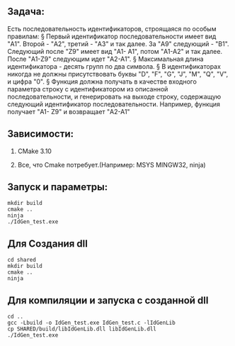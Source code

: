 ## Задача:

Есть последовательность идентификаторов, строящаяся по особым правилам:
§ Первый идентификатор последовательности имеет вид "A1". Второй - "A2", третий -
"A3" и так далее. За "A9" следующий - "B1". Следующий после "Z9" имеет вид "A1-
A1", потом "A1-A2" и так далее. После "A1-Z9" следующим идет "A2-A1".
§ Максимальная длина идентификатора - десять групп по два символа.
§ В идентификаторах никогда не должны присутствовать буквы "D", "F", "G", "J", "M",
"Q", "V", и цифра "0".
§ Функция должна получать в качестве входного параметра строку с идентификатором
из описанной последовательности, и генерировать на выходе строку, содержащую
следующий идентификатор последовательности. Например, функция получает "A1-
Z9" и возвращает "A2-A1"

## Зависимости:

1. CMake 3.10

2. Все, что Cmake потребует.(Например: MSYS MINGW32, ninja)

## Запуск и параметры:

```
mkdir build
cmake ..
ninja
./IdGen_test.exe
```
## Для Создания dll

```
cd shared
mkdir build
cmake ..
ninja
```
## Для компиляции и запуска с созданной dll

```
cd ..
gcc -Lbuild -o IdGen_test.exe IdGen_test.c -lIdGenLib
cp SHARED/build/libIdGenLib.dll libIdGenLib.dll
./IdGen_test.exe
```

